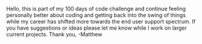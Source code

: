 Hello, this is part of my 100 days of code challenge and continue feeling personally better about coding and getting back into the swing of things while my career has shifted more towards the end user support spectrum.
If you have suggestions or ideas please let me know while I work on larger current projects.
Thank you,
-Matthew
